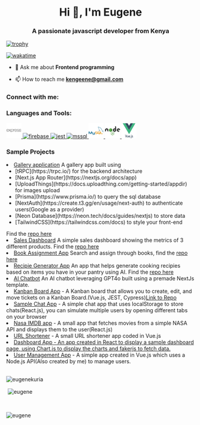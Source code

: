 <h1 align="center">Hi 👋, I'm Eugene</h1>
<h3 align="center">A passionate javascript developer from Kenya</h3>

<!-- <p align="left"> <img src="https://komarev.com/ghpvc/?username=eugenekuria&label=Profile%20views&color=0e75b6&style=flat" alt="eugenekuria" /> </p> -->

[![trophy](https://github-profile-trophy.vercel.app/?username=kengeene)](https://github.com/kengeene/github-profile-trophy)

[![wakatime](https://wakatime.com/badge/user/5ab081a4-6043-4bc2-a698-6c0dddd54c58.svg)](https://wakatime.com/@5ab081a4-6043-4bc2-a698-6c0dddd54c58)

- 💬 Ask me about **Frontend programming**

- 📫 How to reach me **kengeene@gmail.com**

<h3 align="left">Connect with me:</h3>
<p align="left">
</p>

<h3 align="left">Languages and Tools:</h3>

<p align="left"> <a href="https://expressjs.com" target="_blank" rel="noreferrer"> <img src="https://raw.githubusercontent.com/devicons/devicon/master/icons/express/express-original-wordmark.svg" alt="express" width="40" height="40"/> </a> <a href="https://firebase.google.com/" target="_blank" rel="noreferrer"> <img src="https://www.vectorlogo.zone/logos/firebase/firebase-icon.svg" alt="firebase" width="40" height="40"/> </a> <a href="https://jestjs.io" target="_blank" rel="noreferrer"> <img src="https://www.vectorlogo.zone/logos/jestjsio/jestjsio-icon.svg" alt="jest" width="40" height="40"/> </a> <a href="https://www.microsoft.com/en-us/sql-server" target="_blank" rel="noreferrer"> <img src="https://www.svgrepo.com/show/303229/microsoft-sql-server-logo.svg" alt="mssql" width="40" height="40"/> </a> <a href="https://www.mysql.com/" target="_blank" rel="noreferrer"> <img src="https://raw.githubusercontent.com/devicons/devicon/master/icons/mysql/mysql-original-wordmark.svg" alt="mysql" width="40" height="40"/> </a> <a href="https://nodejs.org" target="_blank" rel="noreferrer"> <img src="https://raw.githubusercontent.com/devicons/devicon/master/icons/nodejs/nodejs-original-wordmark.svg" alt="nodejs" width="40" height="40"/> </a> <a href="https://vuejs.org/" target="_blank" rel="noreferrer"> <img src="https://raw.githubusercontent.com/devicons/devicon/master/icons/vuejs/vuejs-original-wordmark.svg" alt="vuejs" width="40" height="40"/> </a> </p>

<h3>Sample Projects</h3
<ul>
     <li>
          <a href="https://gallery-next-app.vercel.app/">Gallery application</a> A gallery app built using 
          <ul>
               <li>[tRPC](https://trpc.io/) for the backend architecture</li>
               <li>[Next.js App Router](https://nextjs.org/docs/app)</li>
               <li>[UploadThings](https://docs.uploadthing.com/getting-started/appdir) for images upload</li>
               <li>[Prisma](https://www.prisma.io/) to query the sql database</li>
               <li>[NextAuth](https://create.t3.gg/en/usage/next-auth) to authenticate users(Google as a provider)</li>
               <li>[Neon Database](https://neon.tech/docs/guides/nextjs) to store data</li>
               <li>[TailwindCSS](https://tailwindcss.com/docs) to style your front-end</li>
          </ul>
          Find the <a href="https://github.com/kengeene/gallery-next-app">repo here</a>
     </li>
     <li>
          <a href="https://sales-dashboard-react-app.vercel.app/">Sales Dashboard</a> A simple sales dashboard showing the metrics of 3 different products. Find the <a href="https://github.com/kengeene/sales_dashboard-react-app">repo here</a>
     </li>
     <li>
          <a href="https://ello-assignment-react-app.vercel.app">Book Assignment App</a> Search and assign through books, find the <a href="https://github.com/kengeene/ello_assignment-react-app">repo here</a>
     </li>
     <li>
          <a href="https://github.com/kengeene/lhc-react-app/">Recipie Generator App</a> An app that helps generate cooking recipies based on items you have in your pantry using AI. Find the <a href="https://github.com/kengeene/lhc-react-app/">repo here</a>
     </li>
     <li>
          <a href="https://chatbot-nextjs-app.vercel.app/">AI Chatbot</a> An AI chatbot leveraging GPT4o built using a premade NextJs template.
     </li>
     <li>
      <a href="https://jovial-madeleine-2e845c.netlify.app/" target="_blank">Kanban Board App</a> - A Kanban board that allows you to create, edit, and move tickets on a Kanban Board.(Vue.js, JEST, Cypress)<a href="https://github.com/kengeene/kanban-board_vue_app-">Link to Repo</a>
    </li>
  <li><a href="https://github.com/kengeene/chat_react_app/blob/dev/src/components/chat/index.js">Sample Chat App</a> - A simple chat app that uses localStorage to store chats(React.js), you can simulate multiple users by opening different tabs on your browser</li>
  <li><a href="https://github.com/kengeene/nasa-imdb_react_app">Nasa IMDB app</a> - A small app that fetches movies from a simple NASA API and displays them to the user(React.js)</li>
  <li><a href="https://github.com/kengeene/url-shortener_vue_app">URL Shortener</a> - A small URL shortener app coded in Vue.js</li>
  <li><a href="https://github.com/kengeene/melanin_react_app">Dashboard App - An app created in React to display a sample dashboard page, using Chart.js to display the charts and fakerjs to fetch data.</li>
  <li><a href="https://github.com/kengeene/user_management_vue_app">User Management App</a> - A simple app created in Vue.js which uses a Node.js API(Also created by me) to manage users.</li>
 </ul>
<br/>
<p><img align="left" src="https://github-readme-stats.vercel.app/api/top-langs?username=kengeene&show_icons=true&locale=en&layout=compact" alt="eugenekuria" /></p>
<br/>
<p>&nbsp;<img align="center" src="https://github-readme-stats.vercel.app/api?username=kengeene&show_icons=true&locale=en" alt="eugene" /></p>
<br/>
<p><img align="center" src="https://github-readme-streak-stats.herokuapp.com/?user=kengeene&" alt="eugene" /></p>
